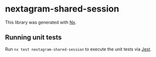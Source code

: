 # nextagram-shared-session

This library was generated with [Nx](https://nx.dev).

## Running unit tests

Run `nx test nextagram-shared-session` to execute the unit tests via [Jest](https://jestjs.io).
